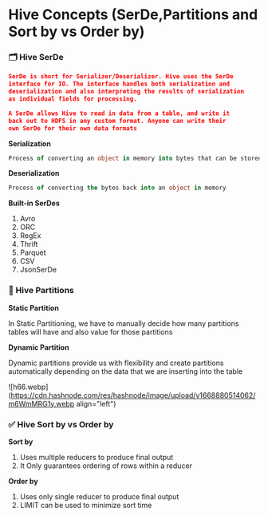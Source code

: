 # Hive Concepts (SerDe,Partitions and Sort by vs Order by)

### **🗂️ Hive SerDe**

```JSON
SerDe is short for Serializer/Deserializer. Hive uses the SerDe 
interface for IO. The interface handles both serialization and 
deserialization and also interpreting the results of serialization 
as individual fields for processing.

A SerDe allows Hive to read in data from a table, and write it 
back out to HDFS in any custom format. Anyone can write their 
own SerDe for their own data formats
```

**Serialization**
```SQL
Process of converting an object in memory into bytes that can be stored in a file or transmitted over a network
``` 


**Deserialization**
```SQL
Process of converting the bytes back into an object in memory
``` 

**Built-in SerDes**
1. Avro 
2. ORC 
3. RegEx
4. Thrift
5. Parquet 
6. CSV 
7. JsonSerDe

### **📝 Hive Partitions**

**Static Partition**

In Static Partitioning, we have to manually decide how many partitions tables will have and also value for those partitions

**Dynamic Partition**

Dynamic partitions provide us with flexibility and create partitions automatically depending on the data that we are inserting into the table

![h66.webp](https://cdn.hashnode.com/res/hashnode/image/upload/v1668880514062/m6WmMRG1y.webp align="left")

### **✅ Hive Sort by vs Order by**

**Sort by**

1. Uses multiple reducers to produce final output
2. It Only guarantees ordering of rows within a reducer

**Order by**

1. Uses only single reducer to produce final output
2. LIMIT can be used to minimize sort time

